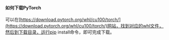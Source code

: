 
#### 如何下载PyTorch

可以在[https://download.pytorch.org/whl/cu100/torch/](https://download.pytorch.org/whl/cu100/torch/)网站，找到对应的whl文件，然后到下载目录，运行pip install命令，即可完成下载。
